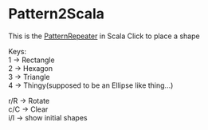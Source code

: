 # Pattern2Scala

This is the [PatternRepeater](https://github.com/chicarrida/PatternRepeater) in Scala
Click to place a shape

Keys:<br>
1 -> Rectangle <br>
2 -> Hexagon <br>
3 -> Triangle <br>
4 -> Thingy(supposed to be an Ellipse like thing...)<br>


r/R -> Rotate<br>
c/C -> Clear<br>
i/I -> show initial shapes<br>
